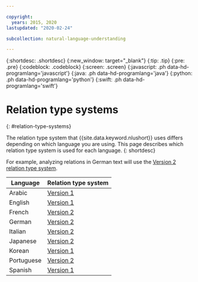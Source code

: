 ```yaml
---

copyright:
  years: 2015, 2020
lastupdated: "2020-02-24"

subcollection: natural-language-understanding

---
```


{:shortdesc: .shortdesc}
{:new_window: target="_blank"}
{:tip: .tip}
{:pre: .pre}
{:codeblock: .codeblock}
{:screen: .screen}
{:javascript: .ph data-hd-programlang='javascript'}
{:java: .ph data-hd-programlang='java'}
{:python: .ph data-hd-programlang='python'}
{:swift: .ph data-hd-programlang='swift'}

# Relation type systems
{: #relation-type-systems}

The relation type system that {{site.data.keyword.nlushort}} uses differs depending on which language you are using. This page describes which relation type system is used for each language.
{: shortdesc}

For example, analyzing relations in German text will use the [Version 2 relation type system][v2].

|Language|Relation type system|
| --- | ---|
| Arabic | [Version 1][v1] |
| English | [Version 1][v1] |
| French | [Version 2][v2] |
| German | [Version 2][v2] |
| Italian | [Version 2][v2] |
| Japanese | [Version 2][v2] |
| Korean | [Version 1][v1] |
| Portuguese | [Version 2][v2] |
| Spanish | [Version 1][v1] |


[v1]: /docs/natural-language-understanding?topic=natural-language-understanding-relation-types-version-1
[v2]: /docs/natural-language-understanding?topic=natural-language-understanding-relation-types-version-2
